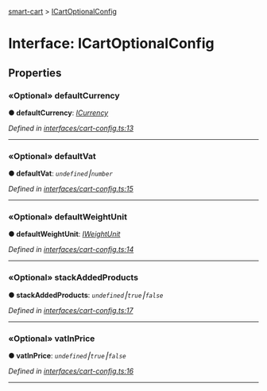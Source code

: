 [smart-cart](../README.md) > [ICartOptionalConfig](../interfaces/icartoptionalconfig.md)



# Interface: ICartOptionalConfig


## Properties
<a id="defaultcurrency"></a>

### «Optional» defaultCurrency

**●  defaultCurrency**:  *[ICurrency](icurrency.md)* 

*Defined in [interfaces/cart-config.ts:13](https://github.com/FlareMind/smart-cart/blob/a83b470/src/interfaces/cart-config.ts#L13)*





___

<a id="defaultvat"></a>

### «Optional» defaultVat

**●  defaultVat**:  *`undefined`⎮`number`* 

*Defined in [interfaces/cart-config.ts:15](https://github.com/FlareMind/smart-cart/blob/a83b470/src/interfaces/cart-config.ts#L15)*





___

<a id="defaultweightunit"></a>

### «Optional» defaultWeightUnit

**●  defaultWeightUnit**:  *[IWeightUnit](iweightunit.md)* 

*Defined in [interfaces/cart-config.ts:14](https://github.com/FlareMind/smart-cart/blob/a83b470/src/interfaces/cart-config.ts#L14)*





___

<a id="stackaddedproducts"></a>

### «Optional» stackAddedProducts

**●  stackAddedProducts**:  *`undefined`⎮`true`⎮`false`* 

*Defined in [interfaces/cart-config.ts:17](https://github.com/FlareMind/smart-cart/blob/a83b470/src/interfaces/cart-config.ts#L17)*





___

<a id="vatinprice"></a>

### «Optional» vatInPrice

**●  vatInPrice**:  *`undefined`⎮`true`⎮`false`* 

*Defined in [interfaces/cart-config.ts:16](https://github.com/FlareMind/smart-cart/blob/a83b470/src/interfaces/cart-config.ts#L16)*





___


